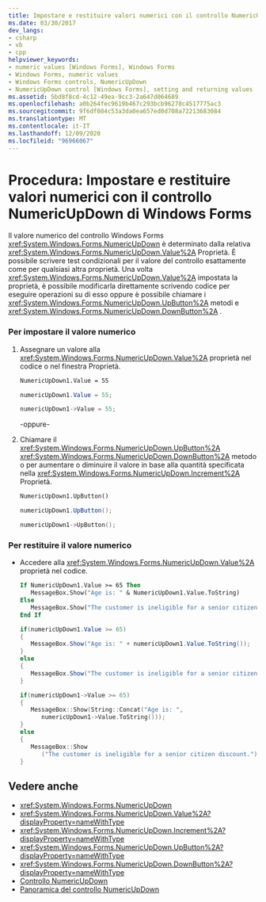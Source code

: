 ```yaml
---
title: Impostare e restituire valori numerici con il controllo NumericUpDown
ms.date: 03/30/2017
dev_langs:
- csharp
- vb
- cpp
helpviewer_keywords:
- numeric values [Windows Forms], Windows Forms
- Windows Forms, numeric values
- Windows Forms controls, NumericUpDown
- NumericUpDown control [Windows Forms], setting and returning values
ms.assetid: 5bd8f8cd-4c12-49ea-9cc3-2a647d064689
ms.openlocfilehash: a0b264fec9619b467c293bcb96278c4517775ac3
ms.sourcegitcommit: 9f6df084c53a3da0ea657ed0d708a72213683084
ms.translationtype: MT
ms.contentlocale: it-IT
ms.lasthandoff: 12/09/2020
ms.locfileid: "96966067"
---
```

# <a name="how-to-set-and-return-numeric-values-with-the-windows-forms-numericupdown-control"></a>Procedura: Impostare e restituire valori numerici con il controllo NumericUpDown di Windows Forms
Il valore numerico del controllo Windows Forms <xref:System.Windows.Forms.NumericUpDown> è determinato dalla relativa <xref:System.Windows.Forms.NumericUpDown.Value%2A> Proprietà. È possibile scrivere test condizionali per il valore del controllo esattamente come per qualsiasi altra proprietà. Una volta <xref:System.Windows.Forms.NumericUpDown.Value%2A> impostata la proprietà, è possibile modificarla direttamente scrivendo codice per eseguire operazioni su di esso oppure è possibile chiamare i <xref:System.Windows.Forms.NumericUpDown.UpButton%2A> metodi e <xref:System.Windows.Forms.NumericUpDown.DownButton%2A> .  
  
### <a name="to-set-the-numeric-value"></a>Per impostare il valore numerico  
  
1. Assegnare un valore alla <xref:System.Windows.Forms.NumericUpDown.Value%2A> proprietà nel codice o nel finestra Proprietà.  
  
    ```vb  
    NumericUpDown1.Value = 55  
    ```  
  
    ```csharp  
    numericUpDown1.Value = 55;  
    ```  
  
    ```cpp  
    numericUpDown1->Value = 55;  
    ```  
  
     -oppure-  
  
2. Chiamare il <xref:System.Windows.Forms.NumericUpDown.UpButton%2A> <xref:System.Windows.Forms.NumericUpDown.DownButton%2A> metodo o per aumentare o diminuire il valore in base alla quantità specificata nella <xref:System.Windows.Forms.NumericUpDown.Increment%2A> Proprietà.  
  
    ```vb  
    NumericUpDown1.UpButton()  
    ```  
  
    ```csharp  
    numericUpDown1.UpButton();  
    ```  
  
    ```cpp  
    numericUpDown1->UpButton();  
    ```  
  
### <a name="to-return-the-numeric-value"></a>Per restituire il valore numerico  
  
- Accedere alla <xref:System.Windows.Forms.NumericUpDown.Value%2A> proprietà nel codice.  
  
    ```vb  
    If NumericUpDown1.Value >= 65 Then  
       MessageBox.Show("Age is: " & NumericUpDown1.Value.ToString)  
    Else  
       MessageBox.Show("The customer is ineligible for a senior citizen discount.")  
    End If  
    ```  
  
    ```csharp  
    if(numericUpDown1.Value >= 65)  
    {  
       MessageBox.Show("Age is: " + numericUpDown1.Value.ToString());  
    }  
    else  
    {  
       MessageBox.Show("The customer is ineligible for a senior citizen discount.");  
    }  
    ```  
  
    ```cpp  
    if(numericUpDown1->Value >= 65)  
    {  
       MessageBox::Show(String::Concat("Age is: ",  
          numericUpDown1->Value.ToString()));  
    }  
    else  
    {  
       MessageBox::Show  
          ("The customer is ineligible for a senior citizen discount.");  
    }  
    ```  
  
## <a name="see-also"></a>Vedere anche

- <xref:System.Windows.Forms.NumericUpDown>
- <xref:System.Windows.Forms.NumericUpDown.Value%2A?displayProperty=nameWithType>
- <xref:System.Windows.Forms.NumericUpDown.Increment%2A?displayProperty=nameWithType>
- <xref:System.Windows.Forms.NumericUpDown.UpButton%2A?displayProperty=nameWithType>
- <xref:System.Windows.Forms.NumericUpDown.DownButton%2A?displayProperty=nameWithType>
- [Controllo NumericUpDown](numericupdown-control-windows-forms.md)
- [Panoramica del controllo NumericUpDown](numericupdown-control-overview-windows-forms.md)
